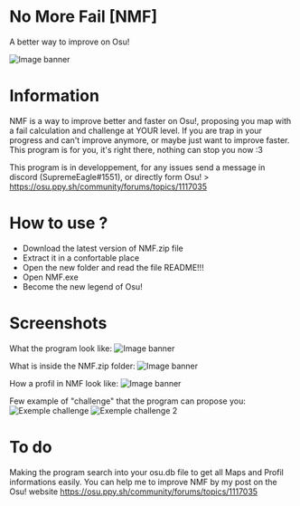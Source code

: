 # No More Fail [NMF]
A better way to improve on Osu!

![Image banner](https://user-images.githubusercontent.com/66701247/84575369-dbb0d200-adac-11ea-8366-52b0d910860d.PNG)

# Information
NMF is a way to improve better and faster on Osu!, proposing you map with a fail calculation and challenge at YOUR level. If you are trap in your progress and can't improve anymore, or maybe just want to improve faster. This program is for you, it's right there, nothing can stop you now :3

This program is in developpement, for any issues send a message in discord (SupremeEagle#1551), or directly form Osu! > https://osu.ppy.sh/community/forums/topics/1117035

# How to use ?
  - Download the latest version of NMF.zip file
  - Extract it in a confortable place
  - Open the new folder and read the file README!!!
  - Open NMF.exe
  - Become the new legend of Osu!

# Screenshots
What the program look like:
![Image banner](https://user-images.githubusercontent.com/66701247/89124188-61abe800-d4d5-11ea-887d-51e8e1f98d8c.PNG)

What is inside the NMF.zip folder:
![Image banner](https://user-images.githubusercontent.com/66701247/89124285-0a5a4780-d4d6-11ea-9aee-985a3fe35be1.PNG)

How a profil in NMF look like:
![Image banner](https://user-images.githubusercontent.com/66701247/89233906-f94f2a80-d5ea-11ea-9c2a-2e9e3ea22097.PNG)

Few example of "challenge" that the program can propose you:
![Exemple challenge](https://user-images.githubusercontent.com/66701247/89234058-58ad3a80-d5eb-11ea-991b-a0c623c0024c.PNG)
![Exemple challenge 2](https://user-images.githubusercontent.com/66701247/89234087-6cf13780-d5eb-11ea-8f2d-2018ba3f1472.PNG)


# To do
Making the program search into your osu.db file to get all Maps and Profil informations easily.
You can help me to improve NMF by my post on the Osu! website
https://osu.ppy.sh/community/forums/topics/1117035
